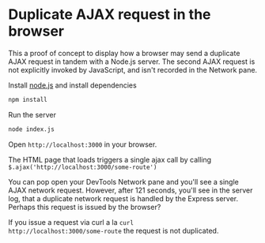 # Duplicate AJAX request in the browser

This a proof of concept to display how a browser may send a duplicate AJAX request in tandem with a Node.js server. The second AJAX request is not explicitly invoked by JavaScript, and isn't recorded in the Network pane.

Install [node.js](http://nodejs.org) and install dependencies

```bash
npm install
```

Run the server

```bash
node index.js
```

Open `http://localhost:3000` in your browser.

The HTML page that loads triggers a single ajax call by calling `$.ajax('http://localhost:3000/some-route')`

You can pop open your DevTools Network pane and you'll see a single AJAX network request. However, after 121 seconds, you'll see in the server log, that a duplicate network request is handled by the Express server. Perhaps this request is issued by the browser?

If you issue a request via curl a la <code>curl http://localhost:3000/some-route</code> the request is not duplicated.